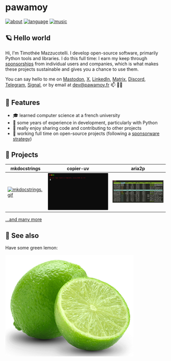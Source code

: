 # pawamoy

[![about](https://img.shields.io/badge/docs-about-708FCC.svg?style=flat)](https://pawamoy.github.io/about)
[![language](https://img.shields.io/badge/language-ACGT-white.svg?style=flat)](https://en.wikipedia.org/wiki/DNA)
[![music](https://img.shields.io/badge/music-breakcore-708FCC.svg?style=flat)](https://www.youtube.com/watch?v=5IzuEw8ZZ1A)

## 🪐 Hello world

Hi, I'm Timothée Mazzucotelli.
I develop open-source software, primarily Python tools and libraries.
I do this full time: I earn my keep through [sponsorships](https://github.com/sponsors/pawamoy)
from individual users and companies,
which is what makes these projects sustainable
and gives you a chance to use them.

You can say hello to me on
[Mastodon](https://fosstodon.org/@pawamoy),
[X](https://x.com/pawamoy),
[LinkedIn](https://www.linkedin.com/in/tmazzucotelli/),
[Matrix](https://matrix.to/#/@pawamoy:matrix.org),
[Discord](https://discordapp.com/users/393362331494776833),
[Telegram](https://t.me/pawamoy),
[Signal](https://signal.me/#eu/NBYY34FhSLL4A54k52+pI2It8qVBQy/pYDQBt+qxNej1IHVuqppNvKURTQuwrTXP),
or by email at dev@pawamoy.fr 📫 👋🏼

## 🌱 Features

- 🎓 learned computer science at a french university
- 🐍 some years of experience in development, particularly with Python
- 🎠 really enjoy sharing code and contributing to other projects
- 👔 working full time on open-source projects
  (following a [sponsorware strategy](https://pawamoy.github.io/insiders))

## 🌲 Projects

<style>
article img {
    height: 200px;
    width: 400px;
}
</style>

mkdocstrings | copier-uv | aria2p
------------ | --------- | ------
[![mkdocstrings.gif](mkdocstrings.gif)](https://github.com/pawamoy/mkdocstrings) | [![copier-pdm.svg](copier-pdm.svg)](https://github.com/pawamoy/copier-uv) | [![aria2p.gif](aria2p.gif)](https://github.com/pawamoy/aria2p)

[...and many more](https://pawamoy.github.io/showcase/)

## 🍋 See also

Have some green lemon:

![green lemon](green_lemon.png)
